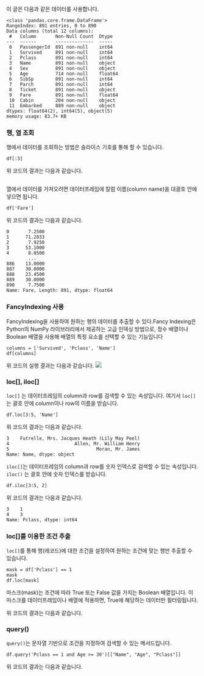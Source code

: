 <p>이 글은 다음과 같은 데이터를 사용합니다.</p>
<pre><code>&lt;class 'pandas.core.frame.DataFrame'&gt;
RangeIndex: 891 entries, 0 to 890
Data columns (total 12 columns):
 #   Column       Non-Null Count  Dtype  
---  ------       --------------  -----  
 0   PassengerId  891 non-null    int64  
 1   Survived     891 non-null    int64  
 2   Pclass       891 non-null    int64  
 3   Name         891 non-null    object 
 4   Sex          891 non-null    object 
 5   Age          714 non-null    float64
 6   SibSp        891 non-null    int64  
 7   Parch        891 non-null    int64  
 8   Ticket       891 non-null    object 
 9   Fare         891 non-null    float64
 10  Cabin        204 non-null    object 
 11  Embarked     889 non-null    object 
dtypes: float64(2), int64(5), object(5)
memory usage: 83.7+ KB</code></pre><h3 id="행-열-조회">행, 열 조회</h3>
<p>행에서 데이터를 조회하는 방법은 슬라이스 기호를 통해 할 수 있습니다.</p>
<pre><code class="language-python">df[:3]</code></pre>
<p>위 코드의 결과는 다음과 같습니다.</p>
<p><img alt="" src="https://velog.velcdn.com/images/1113mj/post/042b5898-6338-4697-9e5f-c1dbf9245988/image.png" /></p>
<p>열에서 데이터를 가져오려면 데이터프레임에 칼럼 이름(column name)을 대괄호 안에 넣으면 됩니다.</p>
<pre><code class="language-python">df['Fare'] </code></pre>
<p>위 코드의 결과는 다음과 같습니다.</p>
<pre><code>0       7.2500
1      71.2833
2       7.9250
3      53.1000
4       8.0500
        ...   
886    13.0000
887    30.0000
888    23.4500
889    30.0000
890     7.7500
Name: Fare, Length: 891, dtype: float64</code></pre><h3 id="fancyindexing-사용">FancyIndexing 사용</h3>
<p>FancyIndexing을 사용하여 원하는 행의 데이터를 추출할 수 있다.Fancy Indexing은 Python의 NumPy 라이브러리에서 제공하는 고급 인덱싱 방법으로, 정수 배열이나 Boolean 배열을 사용해 배열의 특정 요소를 선택할 수 있는 기능입니다</p>
<pre><code class="language-python">columns = ['Survived', 'Pclass', 'Name']
df[columns]</code></pre>
<p>위 코드의 실행 결과는 다음과 같습니다.
<img src="https://velog.velcdn.com/images/1113mj/post/ce4d5934-eec7-48b8-bfb2-81678e3c37a9/image.png" /></p>
<h3 id="loc-iloc">loc[], iloc[]</h3>
<p><code>loc[]</code> 는 데이터프레임의 column과 row를 검색할 수 있는 속성입니다. 여기서 <code>loc[]</code> 는 괄호 안에 column이나 row의 이름을 받습니다.</p>
<pre><code class="language-python">df.loc[3:5, 'Name'] </code></pre>
<p>위 코드의 결과는 다음과 같습니다.</p>
<pre><code>3    Futrelle, Mrs. Jacques Heath (Lily May Peel)
4                        Allen, Mr. William Henry
5                                Moran, Mr. James
Name: Name, dtype: object</code></pre><p><code>iloc[]</code>는 데이터프레임의 column과 row를 숫자 인덱스로 검색할 수 있는 속성입니다. <code>iloc()</code> 는 괄호 안에 숫자 인덱스를 받습니다.</p>
<pre><code class="language-python">df.iloc[3:5, 2]</code></pre>
<p>위 코드의 결과는 다음과 같습니다.</p>
<pre><code>3    1
4    3
Name: Pclass, dtype: int64</code></pre><h3 id="loc를-이용한-조건-추출">loc[]를 이용한 조건 추출</h3>
<p><code>loc[]</code>를 통해 행(레코드)에 대한 조건을 설정하여 원하는 조건에 맞는 행만 추출할 수 있습니다.</p>
<pre><code class="language-python">mask = df['Pclass'] == 1
mask
df.loc[mask]</code></pre>
<p>마스크(mask)는 조건에 따라 True 또는 False 값을 가지는 Boolean 배열입니다.
이 마스크를 데이터프레임이나 배열에 적용하면, True에 해당하는 데이터만 필터링됩니다.</p>
<p>위 코드의 결과는 다음과 같습니다.
<img alt="" src="https://velog.velcdn.com/images/1113mj/post/2f0f8116-174e-4012-9c69-696c26dbfa1c/image.png" /></p>
<h3 id="query">query()</h3>
<p><code>query()</code>는 문자열 기반으로 조건을 지정하여 검색할 수 있는 메서드입니다.</p>
<pre><code class="language-python">df.query('Pclass == 1 and Age &gt;= 30')[[&quot;Name&quot;, &quot;Age&quot;, &quot;Pclass&quot;]]</code></pre>
<p>위 코드의 결과는 다음과 같습니다.
<img alt="" src="https://velog.velcdn.com/images/1113mj/post/15f73430-c596-4bc8-91ee-1358e84794f0/image.png" /></p>